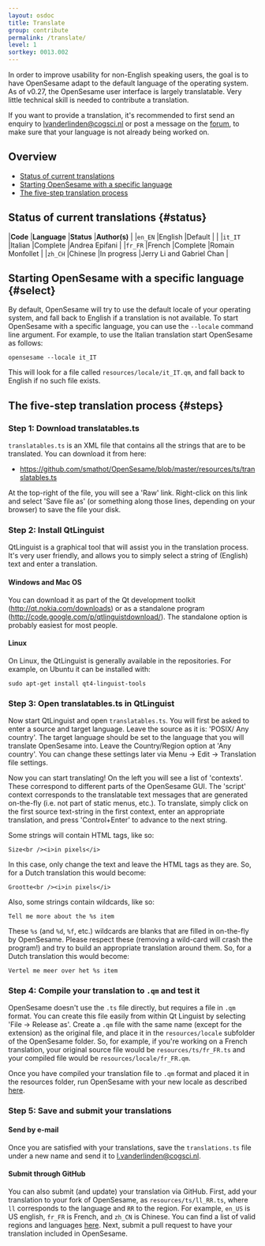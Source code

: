```yaml
---
layout: osdoc
title: Translate
group: contribute
permalink: /translate/
level: 1
sortkey: 0013.002
---
```


In order to improve usability for non-English speaking users, the goal is to have OpenSesame adapt to the default language of the operating system. As of v0.27, the OpenSesame user interface is largely translatable. Very little technical skill is needed to contribute a translation.

If you want to provide a translation, it's recommended to first send an enquiry to <lvanderlinden@cogsci.nl> or post a message on the [forum][], to make sure that your language is not already being worked on.

Overview
--------

- [Status of current translations](#status)
- [Starting OpenSesame with a specific language](#select)
- [The five-step translation process](#steps)

Status of current translations {#status}
------------------------------

|**Code**	|**Language**		|**Status**			|**Author(s)**				|
|`en_EN`	|English			|Default			|							|
|`it_IT` 	|Italian			|Complete			|Andrea Epifani				|
|`fr_FR`	|French				|Complete			|Romain Monfollet			|
|`zh_CH`	|Chinese			|In progress		|Jerry Li and Gabriel Chan	|

Starting OpenSesame with a specific language {#select}
--------------------------------------------

By default, OpenSesame will try to use the default locale of your operating system, and fall back to English if a translation is not available. To start OpenSesame with a specific language, you can use the `--locale` command line argument. For example, to use the Italian translation start OpenSesame as follows:
	
~~~
opensesame --locale it_IT
~~~

This will look for a file called `resources/locale/it_IT.qm`, and fall back to English if no such file exists.

The five-step translation process {#steps}
---------------------------------

### Step 1: Download translatables.ts

`translatables.ts` is an XML file that contains all the strings that are to be translated. You can download it from here:

- <https://github.com/smathot/OpenSesame/blob/master/resources/ts/translatables.ts>

At the top-right of the file, you will see a 'Raw' link. Right-click on this link and select 'Save file as' (or something along those lines, depending on your browser) to save the file your disk.

### Step 2: Install QtLinguist

QtLinguist is a graphical tool that will assist you in the translation process. It's very user friendly, and allows you to simply select a string of (English) text and enter a translation.

#### Windows and Mac OS

You can download it as part of the Qt development toolkit (<http://qt.nokia.com/downloads>) or as a standalone program (<http://code.google.com/p/qtlinguistdownload/>). The standalone option is probably easiest for most people.

#### Linux

On Linux, the QtLinguist is generally available in the repositories. For example, on Ubuntu it can be installed with:

	sudo apt-get install qt4-linguist-tools

### Step 3: Open translatables.ts in QtLinguist

Now start QtLinguist and open `translatables.ts`. You will first be asked to enter a source and target language. Leave the source as it is: 'POSIX/ Any country'. The target language should be set to the language that you will translate OpenSesame into. Leave the Country/Region option at 'Any country'. You can change these settings later via Menu -> Edit -> Translation file settings.

Now you can start translating! On the left you will see a list of 'contexts'. These correspond to different parts of the OpenSesame GUI. The 'script' context corresponds to the translatable text messages that are generated on-the-fly (i.e. not part of static menus, etc.). To translate, simply click on the first source text-string in the first context, enter an appropriate translation, and press 'Control+Enter' to advance to the next string.

Some strings will contain HTML tags, like so:

	Size<br /><i>in pixels</i>

In this case, only change the text and leave the HTML tags as they are. So, for a Dutch translation this would become:

	Grootte<br /><i>in pixels</i>

Also, some strings contain wildcards, like so:

	Tell me more about the %s item

These `%s` (and `%d`, `%f`, etc.) wildcards are blanks that are filled in on-the-fly by OpenSesame. Please respect these (removing a wild-card will crash the program!) and try to build an appropriate translation around them. So, for a Dutch translation this would become:

	Vertel me meer over het %s item
	
### Step 4: Compile your translation to `.qm` and test it

OpenSesame doesn't use the `.ts` file directly, but requires a file in `.qm` format. You can create this file easily from within Qt Linguist by selecting 'File -> Release as'. Create a `.qm` file with the same name (except for the extension) as the original file, and place it in the `resources/locale` subfolder of the OpenSesame folder. So, for example, if you're working on a French translation, your original source file would be `resources/ts/fr_FR.ts` and your compiled file would be `resources/locale/fr_FR.qm`.

Once you have compiled your translation file to `.qm` format and placed it in the resources folder, run OpenSesame with your new locale as described [here](#select).

### Step 5: Save and submit your translations

#### Send by e-mail

Once you are satisfied with your translations, save the `translations.ts` file under a new name and send it to <l.vanderlinden@cogsci.nl>.

#### Submit through GitHub

You can also submit (and update) your translation via GitHub. First, add your translation to your fork of OpenSesame, as `resources/ts/ll_RR.ts`, where `ll` corresponds to the language and `RR` to the region. For example, `en_US` is US english, `fr_FR` is French, and `zh_CN` is Chinese. You can find a list of valid regions and languages [here](http://www.iana.org/assignments/language-subtag-registry). Next, submit a pull request to have your translation included in OpenSesame.

[forum]: http://forum.cogsci.nl/